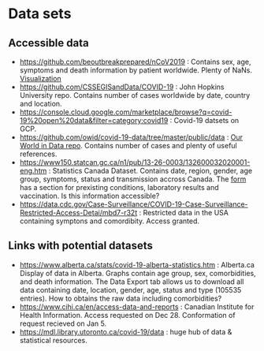# Data sets

## Accessible data

- https://github.com/beoutbreakprepared/nCoV2019 : Contains sex, age, symptoms and death information by patient worldwide. Plenty of NaNs. [Visualization](https://www.gislounge.com/healthmaps-novel-coronavirus-data/)
- https://github.com/CSSEGISandData/COVID-19 : John Hopkins University repo. Contains number of cases worldwide by date, country and location.
- https://console.cloud.google.com/marketplace/browse?q=covid-19%20open%20data&filter=category:covid19 : Covid-19 datsets on GCP.
- https://github.com/owid/covid-19-data/tree/master/public/data : [Our World in Data repo](https://ourworldindata.org/coronavirus). Contains number of cases and plenty of useful references.
- https://www150.statcan.gc.ca/n1/pub/13-26-0003/132600032020001-eng.htm : Statistics Canada Dataset. Contains date, region, gender, age group, symptoms, status and transmission accross Canada. The [form](https://www.canada.ca/content/dam/phac-aspc/documents/services/diseases/2019-novel-coronavirus-infection/health-professionals/2019-nCoV-case-report-form-en.pdf) has a section for prexisting conditions, laboratory results and vaccination. Is this information accessible?
- https://data.cdc.gov/Case-Surveillance/COVID-19-Case-Surveillance-Restricted-Access-Detai/mbd7-r32t : Restricted data in the USA containing symptons and comordibity. Access granted. 

## Links with potential datasets

- https://www.alberta.ca/stats/covid-19-alberta-statistics.htm : Alberta.ca Display of data in Alberta. Graphs contain age group, sex, comorbidities, and death information. The Data Export tab allows us to download all data containing date, location, gender, age, status and type (105535 entries). How to obtains the raw data including comorbidities?
- https://www.cihi.ca/en/access-data-and-reports : Canadian Institute for Health Information. Access requested on Dec 28. Conformation of request recieved on Jan 5.
- https://mdl.library.utoronto.ca/covid-19/data : huge hub of data & statistical resources.